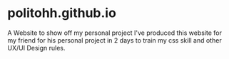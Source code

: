 # politohh.github.io
A Website to show off my personal project
I've produced this website for my friend for his personal project in 2 days to train my css skill and other UX/UI Design rules.

